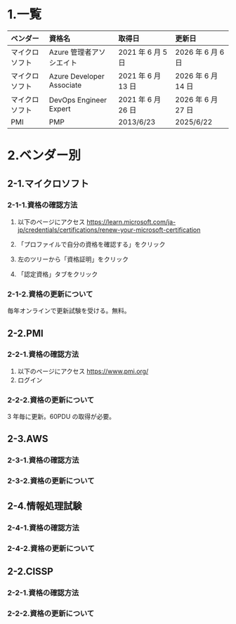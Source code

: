 # 1.一覧

| ベンダー       | 資格名                    | 取得日             | 更新日             |
| :------------- | :------------------------ | :----------------- | :----------------- |
| マイクロソフト | Azure 管理者アソシエイト  | 2021 年 6 月 5 日  | 2026 年 6 月 6 日  |
| マイクロソフト | Azure Developer Associate | 2021 年 6 月 13 日 | 2026 年 6 月 14 日 |
| マイクロソフト | DevOps Engineer Expert    | 2021 年 6 月 26 日 | 2026 年 6 月 27 日 |
| PMI            | PMP                       | 2013/6/23          | 2025/6/22          |

# 2.ベンダー別

## 2-1.マイクロソフト

### 2-1-1.資格の確認方法

1. 以下のページにアクセス
   https://learn.microsoft.com/ja-jp/credentials/certifications/renew-your-microsoft-certification

2. 「プロファイルで自分の資格を確認する」をクリック
3. 左のツリーから「資格証明」をクリック
4. 「認定資格」タブをクリック

### 2-1-2.資格の更新について

毎年オンラインで更新試験を受ける。無料。

## 2-2.PMI

### 2-2-1.資格の確認方法

1. 以下のページにアクセス
   https://www.pmi.org/
2. ログイン

### 2-2-2.資格の更新について

3 年毎に更新。60PDU の取得が必要。

## 2-3.AWS

### 2-3-1.資格の確認方法

### 2-3-2.資格の更新について

## 2-4.情報処理試験

### 2-4-1.資格の確認方法

### 2-4-2.資格の更新について

## 2-2.CISSP

### 2-2-1.資格の確認方法

### 2-2-2.資格の更新について
